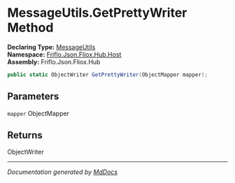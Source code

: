 ﻿<!--  
  <auto-generated>   
    The contents of this file were generated by a tool.  
    Changes to this file may be list if the file is regenerated  
  </auto-generated>   
-->

# MessageUtils.GetPrettyWriter Method

**Declaring Type:** [MessageUtils](../index.md)  
**Namespace:** [Friflo.Json.Fliox.Hub.Host](../../index.md)  
**Assembly:** Friflo.Json.Fliox.Hub

```csharp
public static ObjectWriter GetPrettyWriter(ObjectMapper mapper);
```

## Parameters

`mapper`  ObjectMapper

## Returns

ObjectWriter

___

*Documentation generated by [MdDocs](https://github.com/ap0llo/mddocs)*
